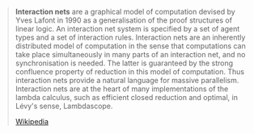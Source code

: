 > **Interaction nets** are a graphical model of computation devised by Yves Lafont in 1990 as a generalisation of the proof structures of linear logic. An interaction net system is specified by a set of agent types and a set of interaction rules. Interaction nets are an inherently distributed model of computation in the sense that computations can take place simultaneously in many parts of an interaction net, and no synchronisation is needed. The latter is guaranteed by the strong confluence property of reduction in this model of computation. Thus interaction nets provide a natural language for massive parallelism. Interaction nets are at the heart of many implementations of the lambda calculus, such as efficient closed reduction and optimal, in Lévy's sense, Lambdascope.
>
> [Wikipedia](https://en.wikipedia.org/wiki/Interaction%20nets)

